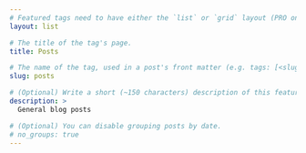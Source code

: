 ```yaml
---
# Featured tags need to have either the `list` or `grid` layout (PRO only).
layout: list

# The title of the tag's page.
title: Posts

# The name of the tag, used in a post's front matter (e.g. tags: [<slug>]).
slug: posts

# (Optional) Write a short (~150 characters) description of this featured tag.
description: >
  General blog posts

# (Optional) You can disable grouping posts by date.
# no_groups: true
---
```


<script type="application/ld+json">
{
  "@context": "https://schema.org",
  "@type": "BlogPosting",
  "url": "{{ site.url }}{{ page.url }}",
  "name": {{ page.title | jsonify }},
  "headline": {{ page.title | jsonify }},
  "keywords": {{ page.tags | join: ',' | jsonify }},
  "description": {{ page.excerpt | strip_newlines | strip | jsonify }},
  "articleBody": {{ page.content | strip_html | jsonify }},
  "datePublished": {{ page.date | jsonify }},
  "dateModified": {{ page.last_modified_at | default: page.date | jsonify }},
  "author": {
    "@type": "Person",
    "name": "Sam Wilcock",
    "givenName": "Sam",
    "familyName": "Wilcock",
    "email": "el18sw@leeds.ac.uk",
    "jobTitle": "Postgraduate Researcher",
    "worksFor": "University of Leeds",
    "description": "Sam Wilcock is a Postgraduate Researcher in Civil Engineering at the University of Leeds, using robots to build shell structures."
  },
  "publisher": {
    "@type": "Person",
    "name": {{ site.title | jsonify }},
    "url": "{{ site.url }}",
    "logo": {
      "@type": "ImageObject",
      "width": 32,
      "height": 32,
      "url": "{{ site.url }}assets/icons/favicon.ico"
    }
  },
  "mainEntityOfPage": {
    "@type": "WebPage",
    "@id": "{{ site.url }}{{ page.url }}"
  },
  "image": {
    "@type": "ImageObject",
    "width": {{ page.img_width | default: site.img_width }},
    "height": {{ page.img_height | default: site.img_height }},
    "url": "{{ site.url }}{{ page.img || default: assets/icons/icon-512x512.png }}"
  }
}
</script>